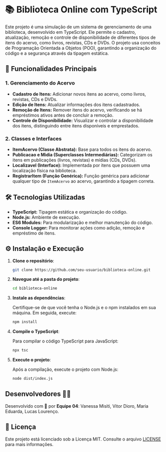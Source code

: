 # 📚 Biblioteca Online com TypeScript

Este projeto é uma simulação de um sistema de gerenciamento de uma biblioteca, desenvolvido em TypeScript. Ele permite o cadastro, atualização, remoção e controle de disponibilidade de diferentes tipos de itens do acervo, como livros, revistas, CDs e DVDs. O projeto usa conceitos de Programação Orientada a Objetos (POO), garantindo a organização do código e a segurança através da tipagem estática.

## 🌟 Funcionalidades Principais

### 1. **Gerenciamento do Acervo**
- **Cadastro de Itens:** Adicionar novos itens ao acervo, como livros, revistas, CDs e DVDs.
- **Edição de Itens:** Atualizar informações dos itens cadastrados.
- **Remoção de Itens:** Remover itens do acervo, verificando se há empréstimos ativos antes de concluir a remoção.
- **Controle de Disponibilidade:** Visualizar e controlar a disponibilidade dos itens, distinguindo entre itens disponíveis e emprestados.

### 2. **Classes e Interfaces**
- **ItemAcervo (Classe Abstrata):** Base para todos os itens do acervo.
- **Publicacao e Midia (Superclasses Intermediárias):** Categorizam os itens em publicações (livros, revistas) e mídias (CDs, DVDs).
- **Localizavel (Interface):** Implementada por itens que possuem uma localização física na biblioteca.
- **RegistrarItem (Função Genérica):** Função genérica para adicionar qualquer tipo de `ItemAcervo` ao acervo, garantindo a tipagem correta.

## 🛠️ Tecnologias Utilizadas

- **TypeScript:** Tipagem estática e organização do código.
- **Node.js:** Ambiente de execução.
- **ES6 Modules:** Para modularização e melhor manutenção do código.
- **Console Logger:** Para monitorar ações como adição, remoção e empréstimo de itens.

## ⚙️ Instalação e Execução

1. **Clone o repositório**:

   ```bash
   git clone https://github.com/seu-usuario/biblioteca-online.git
   ```

2. **Navegue até a pasta do projeto**:

   ```bash
   cd biblioteca-online
   ```

3. **Instale as dependências**:

   Certifique-se de que você tenha o Node.js e o npm instalados em sua máquina. Em seguida, execute:

   ```bash
   npm install
   ```

4. **Compile o TypeScript**:

   Para compilar o código TypeScript para JavaScript:

   ```bash
   npx tsc
   ```

5. **Execute o projeto**:

   Após a compilação, execute o projeto com Node.js:

   ```bash
   node dist/index.js
   ```

## Desenvolvedores 👩‍💻

Desenvolvido com 💚 por **Equipe 04**: Vanessa Misiti, Vitor Dioro, Maria Eduarda, Lucas Lourenço.

## 📝 Licença

Este projeto está licenciado sob a Licença MIT. Consulte o arquivo [LICENSE](./LICENSE) para mais informações.

